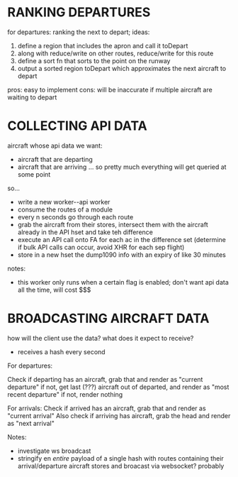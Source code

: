 # RANKING DEPARTURES

for departures: ranking the next to depart; ideas:

1. define a region that includes the apron and call it toDepart
2. along with reduce/write on other routes, reduce/write for this route
3. define a sort fn that sorts to the point on the runway
4. output a sorted region toDepart which approximates the next aircraft to depart

pros: easy to implement
cons: will be inaccurate if multiple aircraft are waiting to depart


# COLLECTING API DATA

aircraft whose api data we want:

* aircraft that are departing
* aircraft that are arriving
... so pretty much everything will get queried at some point

so...

* write a new worker--api worker
* consume the routes of a module
* every n seconds go through each route
* grab the aircraft from their stores, intersect them with the aircraft already in the API hset and take teh difference
* execute an API call onto FA for each ac in the difference set (determine if bulk API calls can occur, avoid XHR for each sep flight)
* store in a new hset the dump1090 info with an expiry of like 30 minutes

notes:

* this worker only runs when a certain flag is enabled; don't want api data all the time, will cost $$$

# BROADCASTING AIRCRAFT DATA

how will the client use the data? what does it expect to receive?

* receives a hash every second

For departures:

Check if departing has an aircraft, grab that and render as "current departure"
if not, get last (???) aircraft out of departed, and render as "most recent departure"
if not, render nothing

For arrivals:
Check if arrived has an aircraft, grab that and render as "current arrival"
Also check if arriving has aircraft, grab the head and render as "next arrival"


Notes:

* investigate ws broadcast
* stringify en _entire_ payload of a single hash with routes containing their arrival/departure aircraft stores and broacast via websocket? probably